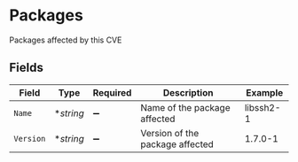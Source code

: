 # Packages

Packages affected by this CVE


## Fields

| Field                           | Type                            | Required                        | Description                     | Example                         |
| ------------------------------- | ------------------------------- | ------------------------------- | ------------------------------- | ------------------------------- |
| `Name`                          | **string*                       | :heavy_minus_sign:              | Name of the package affected    | libssh2-1                       |
| `Version`                       | **string*                       | :heavy_minus_sign:              | Version of the package affected | 1.7.0-1                         |